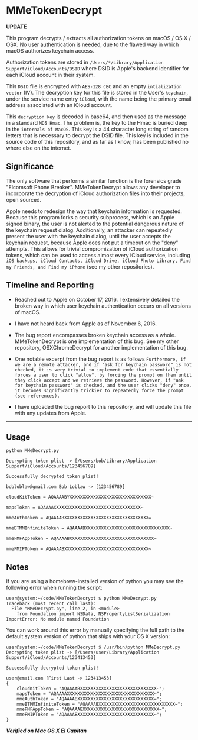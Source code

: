 # MMeTokenDecrypt

**UPDATE**


This program decrypts / extracts all authorization tokens on macOS / OS X / OSX. No user authentication is needed, due to the flawed way in which macOS authorizes keychain access.

Authorization tokens are stored in `/Users/*/Library/Application Support/iCloud/Accounts/DSID` where DSID is Apple's backend identifier for each iCloud account in their system. 

This `DSID` file is encrypted with `AES-128 CBC` and an empty `intialization vector` (IV). The decryption key for this file is stored in the User's `keychain`, under the service name entry `iCloud`, with the name being the primary email address associated with an iCloud account.

This `decryption key` is decoded in base64, and then used as the message in a standard `MD5 Hmac`. The problem is, the key to the Hmac is buried deep in the `internals of MacOS`. This key is a 44 character long string of random letters that is necessary to decrypt the DSID file. This key is included in the source code of this repository, and as far as I know, has been published no where else on the internet.

## Significance

The only software that performs a similar function is the forensics grade "Elcomsoft Phone Breaker". MMeTokenDecrypt allows any developer to incorporate the decryption of iCloud authorization files into their projects, open sourced.

Apple needs to redesign the way that keychain information is requested. Because this program forks a security subprocess, which is an Apple signed binary, the user is not alerted to the potential dangerous nature of the keychain request dialog. Additionally, an attacker can repeatedly present the user with the keychain dialog, until the user accepts the keychain request, because Apple does not put a timeout on the "deny" attempts. This allows for trivial compromization of iCloud authorization tokens, which can be used to access almost every iCloud service, including `iOS backups, iCloud Contacts, iCloud Drive, iCloud Photo Library, Find my Friends, and Find my iPhone` (see my other repositories).

## Timeline and Reporting

* Reached out to Apple on October 17, 2016. I extensively detailed the broken way in which user keychain authentication occurs on all versions of macOS. 

* I have not heard back from Apple as of November 6, 2016. 

* The bug report encompasses broken keychain access as a whole. MMeTokenDecrypt is one implementation of this bug. See my other repository, OSXChromeDecrypt for another implementation of this bug.

* One notable excerpt from the bug report is as follows `Furthermore, if we are a remote attacker, and if "ask for keychain password" is not checked, it is very trivial to implement code that essentially forces a user to click "allow", by forcing the prompt on them until they click accept and we retrieve the password. However, if "ask for keychain password" is checked, and the user clicks "deny" once, it becomes significantly trickier to repeatedly force the prompt (see references).`

* I have uploaded the bug report to this repository, and will update this file with any updates from Apple.

---
## Usage

```
python MMeDecrypt.py
```

```
Decrypting token plist -> [/Users/bob/Library/Application Support/iCloud/Accounts/123456789]

Successfully decrypted token plist!

bobloblaw@gmail.com Bob Loblaw -> [123456789]

cloudKitToken = AQAAAABYXXXXXXXXXXXXXXXXXXXXXXXXXXXXXXX~

mapsToken = AQAAAAXXXXXXXXXXXXXXXXXXXXXXXXXXXXXXXXX~

mmeAuthToken = AQAAAABXXXXXXXXXXXXXXXXXXXXXXXXXXXXXXXX=

mmeBTMMInfiniteToken = AQAAAABXXXXXXXXXXXXXXXXXXXXXXXXXXXXXXXX~

mmeFMFAppToken = AQAAAABXXXXXXXXXXXXXXXXXXXXXXXXXXXXXXXX~

mmeFMIPToken = AQAAAABXXXXXXXXXXXXXXXXXXXXXXXXXXXXXXXX~
```

## Notes

If you are using a homebrew-installed version of python you may see the following error when running the script:

```
user@system:~/code/MMeTokenDecrypt $ python MMeDecrypt.py
Traceback (most recent call last):
  File "MMeDecrypt.py", line 2, in <module>
    from Foundation import NSData, NSPropertyListSerialization
ImportError: No module named Foundation
```

You can work around this error by manually specifying the full path to the default system version of python that ships with your OS X version:
```
user@system:~/code/MMeTokenDecrypt $ /usr/bin/python MMeDecrypt.py
Decrypting token plist -> [/Users/user/Library/Application Support/iCloud/Accounts/123413453]

Successfully decrypted token plist!

user@email.com [First Last -> 123413453]
{
    cloudKitToken = "AQAAAABXXXXXXXXXXXXXXXXXXXXXXXXXXXXX~";
    mapsToken = "AQAAAAXXXXXXXXXXXXXXXXXXXXXXXXXXXXXXXXX~";
    mmeAuthToken = "AQAAAABXXXXXXXXXXXXXXXXXXXXXXXXXXXXX=";
    mmeBTMMInfiniteToken = "AQAAAABXXXXXXXXXXXXXXXXXXXXXXXXXXXXX~";
    mmeFMFAppToken = "AQAAAABXXXXXXXXXXXXXXXXXXXXXXXXXXXXX~";
    mmeFMIPToken = "AQAAAABXXXXXXXXXXXXXXXXXXXXXXXXXXXXX~";
}
```
***Verified on Mac OS X El Capitan***
